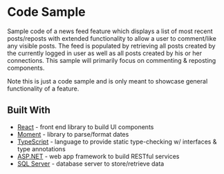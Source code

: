 # Code Sample
Sample code of a news feed feature which displays a list of most recent posts/reposts with extended functionality to allow a user to comment/like any visible posts. The feed is populated by retrieving all posts created by the currently logged in user as well as all posts created by his or her connections. This sample will primarily focus on commenting & reposting components.

Note this is just a code sample and is only meant to showcase general functionality of a feature.

## Built With
* [React](https://reactjs.org/) - front end library to build UI components
* [Moment](https://momentjs.com/) - library to parse/format dates
* [TypeScript](https://www.typescriptlang.org/) - language to provide static type-checking w/ interfaces & type annotations
* [ASP.NET](https://docs.microsoft.com/en-us/aspnet/) - web app framework to build RESTful services
* [SQL Server](https://www.microsoft.com/en-us/sql-server/sql-server-2017) - database server to store/retrieve data 